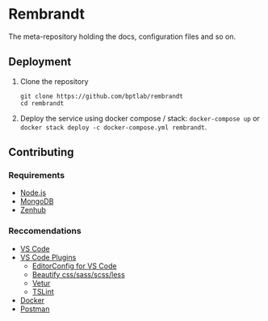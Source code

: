 # Rembrandt

The meta-repository holding the docs, configuration files and so on.

## Deployment

1. Clone the repository
    ```
    git clone https://github.com/bptlab/rembrandt
    cd rembrandt
    ```

1. Deploy the service using docker compose / stack: 
  ```docker-compose up``` or ```docker stack deploy -c docker-compose.yml rembrandt```.
  
## Contributing

### Requirements
- [Node.js](https://nodejs.org/en/)
- [MongoDB](https://www.mongodb.com/download-center/community)
- [Zenhub](https://app.zenhub.com)

### Reccomendations
- [VS Code](https://code.visualstudio.com/download)
- [VS Code Plugins](https://marketplace.visualstudio.com/vscode)
  - [EditorConfig for VS Code](https://marketplace.visualstudio.com/items?itemName=EditorConfig.EditorConfig)
  - [Beautify css/sass/scss/less](https://marketplace.visualstudio.com/items?itemName=michelemelluso.code-beautifier)
  - [Vetur](https://marketplace.visualstudio.com/items?itemName=octref.vetur)
  - [TSLint](https://marketplace.visualstudio.com/items?itemName=ms-vscode.vscode-typescript-tslint-plugin)
- [Docker](https://hub.docker.com/?overlay=onboarding)
- [Postman](https://www.getpostman.com/downloads/)
